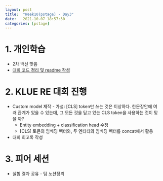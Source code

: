 ```yaml
---
layout: post
title:  "Week10(pstage) - Day3"
date:   2021-10-07 18:57:30
categories: [pstage]
---
```


# 1. 개인학습
* 2차 백신 맞음
* [대회 코드 정리 및 readme 작성]()

# 2. KLUE RE 대회 진행
* Custom model 제작 - 가설: [CLS] token만 쓰는 것은 이상하다. 한문장안에 여러 관계가 있을 수 있는데, 그 모든 것을 담고 있는 CLS token을 사용하는 것이 맞을 까?
    * Entity embedding + classification head 수정
    * [CLS] 토큰의 임베딩 벡터와, 두 엔티티의 임베딩 벡터를 concat해서 활용
* 대회 회고록 작성

# 3. 피어 세션
* 실험 결과 공유 - 팀 노션정리